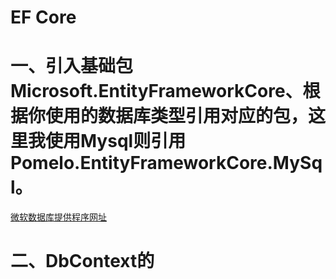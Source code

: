 EF Core
====
# 一、引入基础包Microsoft.EntityFrameworkCore、根据你使用的数据库类型引用对应的包，这里我使用Mysql则引用Pomelo.EntityFrameworkCore.MySql。  

[微软数据库提供程序网址](https://learn.microsoft.com/zh-cn/ef/core/providers/?tabs=dotnet-core-clia)

# 二、DbContext的
